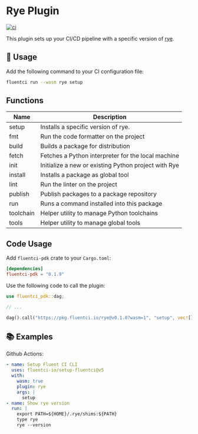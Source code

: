 # Rye Plugin

[![ci](https://github.com/fluentci-io/rye-plugin/actions/workflows/ci.yml/badge.svg)](https://github.com/fluentci-io/rye-plugin/actions/workflows/ci.yml)

This plugin sets up your CI/CD pipeline with a specific version of [rye](https://github.com/astral-sh/rye).

## 🚀 Usage

Add the following command to your CI configuration file:

```bash
fluentci run --wasm rye setup
```

## Functions

| Name   | Description                                |
| ------ | ------------------------------------------ |
| setup  | Installs a specific version of rye.       |
| fmt    | Run the code formatter on the project     |
| build  | Builds a package for distribution         |
| fetch  | Fetches a Python interpreter for the local machine |
| init   | Initialize a new or existing Python project with Rye |
| install | Installs a package as global tool |
| lint    | Run the linter on the project |
| publish | Publish packages to a package repository |
| run     | Runs a command installed into this package |
| toolchain | Helper utility to manage Python toolchains |
| tools |  Helper utility to manage global tools |

## Code Usage

Add `fluentci-pdk` crate to your `Cargo.toml`:

```toml
[dependencies]
fluentci-pdk = "0.1.9"
```

Use the following code to call the plugin:

```rust
use fluentci_pdk::dag;

// ...

dag().call("https://pkg.fluentci.io/rye@v0.1.0?wasm=1", "setup", vec![])?;
```

## 📚 Examples

Github Actions:

```yaml
- name: Setup Fluent CI CLI
  uses: fluentci-io/setup-fluentci@v5
  with:
    wasm: true
    plugin: rye
    args: |
      setup
- name: Show rye version
  run: |
    export PATH=${HOME}/.rye/shims:${PATH}
    type rye
    rye --version
```
